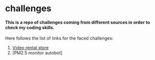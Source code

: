 # challenges
#### This is a repo of challenges coming from different sources in order to check my coding skills.

Here follows the list of links for the faced challenges:

1. [Video rental store](https://github.com/xarlie85/challenges/tree/master/video-manager) 
2. [PM2.5 monitor autobot]